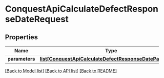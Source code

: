 # ConquestApiCalculateDefectResponseDateRequest

## Properties
Name | Type | Description | Notes
------------ | ------------- | ------------- | -------------
**parameters** | [**list[ConquestApiCalculateDefectResponseDateParameters]**](ConquestApiCalculateDefectResponseDateParameters.md) |  | [optional] 

[[Back to Model list]](../README.md#documentation-for-models) [[Back to API list]](../README.md#documentation-for-api-endpoints) [[Back to README]](../README.md)


